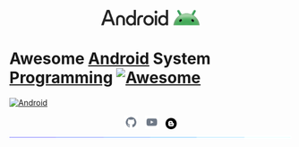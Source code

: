 <p align="center">
  <img width="35%" src="https://github.com/cybersecurity-dev/cybersecurity-dev/blob/main/assets/Android.svg" />
</p>


# Awesome [Android](https://en.wikipedia.org/wiki/Android_(operating_system)) System [Programming](https://en.wikipedia.org/wiki/Systems_programming) [![Awesome](https://awesome.re/badge.svg)](https://awesome.re)
[![Android](https://img.shields.io/badge/Android-3DDC84?style=for-the-badge&logo=android&logoColor=white)](https://en.wikipedia.org/wiki/Android_(operating_system))

<p align="center">
    <a href="https://github.com/cybersecurity-dev/"><img height="25" src="https://github.com/cybersecurity-dev/cybersecurity-dev/blob/main/assets/github.svg" alt="GitHub"></a>
    &nbsp;
    <a href="https://www.youtube.com/@CyberThreatDefence"><img height="25" src="https://github.com/cybersecurity-dev/cybersecurity-dev/blob/main/assets/youtube.svg" alt="YouTube"></a>
    &nbsp;
    <a href="https://cyberthreatdefence.com/my_awesome_lists"><img height="20" src="https://github.com/cybersecurity-dev/cybersecurity-dev/blob/main/assets/blog.svg" alt="My Awesome Lists"></a>
    <img src="https://github.com/cybersecurity-dev/cybersecurity-dev/blob/main/assets/bar.gif">
</p>

